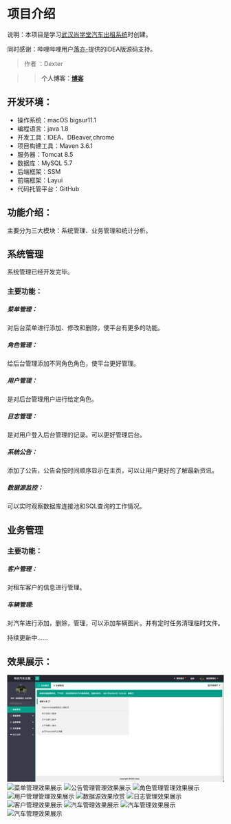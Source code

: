 

# 项目介绍

说明：本项目是学习[武汉尚学堂汽车出租系统](https://www.bilibili.com/video/BV1d4411r7vn?p=21  )时创建。

同时感谢：哔哩哔哩用户[落亦-](https://space.bilibili.com/274696873?spm_id_from=333.788.b_636f6d6d656e74.6 )提供的IDEA版源码支持。

> 作者 ：Dexter

> > **个人博客：[博客](https://yexiang43.github.io/)**

## 开发环境：

+ 操作系统：macOS bigsur11.1
+ 编程语言：java 1.8
+ 开发工具：IDEA、DBeaver,chrome
+ 项目构建工具：Maven 3.6.1
+ 服务器：Tomcat 8.5
+ 数据库：MySQL  5.7
+ 后端框架：SSM
+ 前端框架：Layui  
+ 代码托管平台：GitHub

## 功能介绍：

主要分为三大模块：系统管理、业务管理和统计分析。

## 系统管理

系统管理已经开发完毕。

### 主要功能：

##### 菜单管理：

对后台菜单进行添加、修改和删除，使平台有更多的功能。

##### 角色管理：

给后台管理添加不同角色角色，使平台更好管理。

##### 用户管理：

是对后台管理用户进行给定角色。

##### 日志管理：

是对用户登入后台管理的记录。可以更好管理后台。

##### 系统公告：

添加了公告，公告会按时间顺序显示在主页，可以让用户更好的了解最新资讯。

##### 数据源监控：

可以实时观察数据库连接池和SQL查询的工作情况。

## 业务管理

### 主要功能：

##### 客户管理：

对租车客户的信息进行管理。

##### 车辆管理:
对汽车进行添加，删除，管理，可以添加车辆图片。并有定时任务清理临时文件。

持续更新中......
## 效果展示：
![主页效果展示](/images/index.png)
![菜单管理效果展示](https://github.com/yexiang43/carsys.git/images/loginfo.png)
![公告管理管理效果展示](https://github.com/yexiang43/carsys.git/images/loginfo.png)
![角色管理管理效果展示](https://github.com/yexiang43/carsys.git/images/loginfo.png)
![用户管理管理效果展示](https://github.com/yexiang43/carsys.git/images/loginfo.png)
![数据源效果欣赏](https://github.com/yexiang43/carsys.git/images/Drud.png)
![日志管理效果展示](https://github.com/yexiang43/carsys.git/images/loginfo.png)
![客户管理效果展示](https://github.com/yexiang43/carsys.git/images/customer.png)
![汽车管理效果展示](https://github.com/yexiang43/carsys.git/images/car01.png)
![汽车管理效果展示](https://github.com/yexiang43/carsys.git/images/car03.png)
![汽车管理效果展示](https://github.com/yexiang43/carsys.git/images/car02.png)
